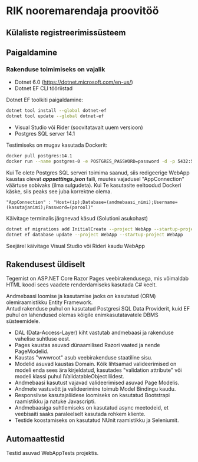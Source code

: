 # RIK nooremarendaja proovitöö

## Külaliste registreerimissüsteem

## Paigaldamine

### Rakenduse toimimiseks on vajalik

* Dotnet 6.0 (https://dotnet.microsoft.com/en-us/)
* Dotnet EF CLI tööriistad

Dotnet EF toolkiti paigaldamine:

```bash
dotnet tool install --global dotnet-ef
dotnet tool update --global dotnet-ef
```

* Visual Studio või Rider (soovitatavalt uuem versioon)
* Postgres SQL server 14.1

Testimiseks on mugav kasutada Dockerit:

```bash
docker pull postgres:14.1
docker run --name postgres-0 -e POSTGRES_PASSWORD=password -d -p 5432:5432 postgres:14.1
```

Kui Te olete Postgres SQL serveri toimima saanud, siis redigeerige WebApp kaustas olevat
***appsettings.json*** faili, muutes vajadusel "AppConnection" väärtuse sobivaks (ilma sulgudeta). Kui Te kasutasite
eeltoodud Dockeri käske, siis peaks see juba korrektne olema.

```
"AppConnection" : "Host=(ip);Database=(andmebaasi_nimi);Username=(kasutajanimi);Password=(parool)"
```

Käivitage terminalis järgnevad käsud (Solutioni asukohast)

```bash
dotnet ef migrations add InitialCreate --project WebApp --startup-project WebApp 
dotnet ef database update --project WebApp --startup-project WebApp   
```

Seejärel käivitage Visual Studio või Rideri kaudu WebApp

## Rakendusest üldiselt

Tegemist on ASP.NET Core Razor Pages veebirakendusega, mis võimaldab HTML koodi sees vaadete renderdamiseks kasutada C#
keelt.

Andmebaasi loomise ja kasutamise jaoks on kasutatud (ORM) olemiraamistikku Entity Framework.   
Antud rakenduse puhul on kasutatud Postgresi SQL Data Providerit, kuid EF puhul on lahendused olemas kõigile
enimkasutatavatele DBMS süsteemidele.

* DAL (Data-Access-Layer) kiht vastutab andmebaasi ja rakenduse vahelise suhtluse eest.
* Pages kaustas asuvad dünaamilised Razori vaated ja nende PageModelid.
* Kaustas "wwwroot" asub veebirakenduse staatiline sisu.
* Modelid asuvad kaustas Domain. Kõik lihtsamad valideerimised on modeli enda sees ära kirjeldatud, kasutades "validation attribute" või modeli klassi puhul IValidatableObject liidest.
* Andmebaasi kasutust vajavad valideerimised asuvad Page Modelis.
* Andmete vastuvõtt ja valideerimine toimub Model Bindingu kaudu.
* Responsiivse kasutajaliidese loomiseks on kasutatud Bootstrapi raamistikku ja natuke Javascripti.
* Andmebaasiga suhtlemiseks on kasutatud async meetodeid, et veebisaiti saaks paraleelselt kasutada rohkem kliente.
* Testide koostamiseks on kasutatud NUnit raamistikku ja Seleniumit.

## Automaattestid

Testid asuvad WebAppTests projektis.
